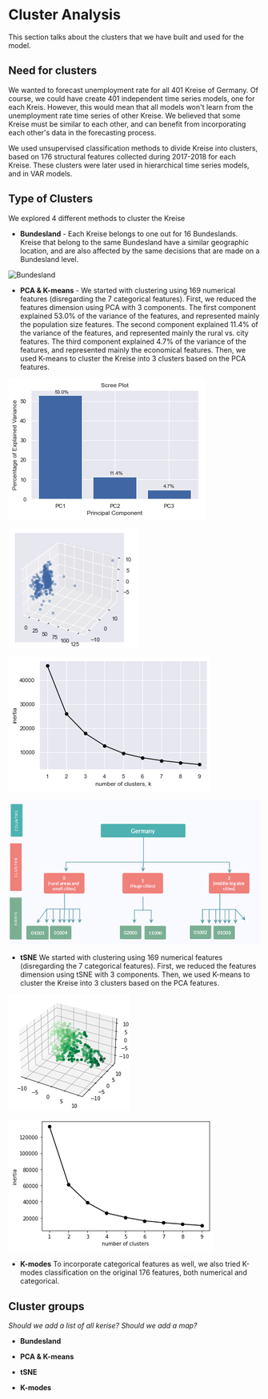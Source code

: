 # Cluster Analysis 
This section talks about the clusters that we have built 
and used for the model. 

## Need for clusters 
We wanted to forecast unemployment rate for all 401 Kreise of Germany. 
Of course, we could have create 401 independent time series models, one for each Kreis. 
However, this would mean that all models won't learn from the unemployment rate time series of other Kreise. 
We believed that some Kreise must be similar to each other, 
and can benefit from incorporating each other's data in the forecasting process.

We used unsupervised classification methods to divide Kreise into clusters, 
based on 176 structural features collected during 2017-2018 for each Kreise. 
These clusters were later used in hierarchical time series models, and in VAR models.  


## Type of Clusters 
We explored 4 different methods to cluster the Kreise

* **Bundesland** - Each Kreise belongs to one out for 16 Bundeslands. 
Kreise that belong to the same Bundesland have a similar geographic location, 
and are also affected by the same decisions that are made on a Bundesland level. 

![Bundesland](https://i.imgur.com/Se78LkN.png)

* **PCA & K-means** - We started with clustering using 169 numerical features (disregarding the 7 categorical features). 
First, we reduced the features dimension using PCA 
with 3 components. 
The first component explained 53.0% of the variance of the features, 
and represented mainly the population size features. 
The second component explained 11.4% of the variance of the features, 
and represented mainly the rural vs. city features. 
The third component explained 4.7% of the variance of the features, 
and represented mainly the economical features. 
Then, we used K-means to cluster the Kreise into 3 clusters based on the PCA features. 


![PCA & K-means](./clusters_screenshots/PCA1.png)

![PCA & K-means](./clusters_screenshots/PCA2.png)

![PCA & K-means](./clusters_screenshots/Kmeans_of_PCA.png)

![PCA & K-means](./clusters_screenshots/hierarchy_PCA.png)

* **tSNE** We started with clustering using 169 numerical features (disregarding the 7 categorical features). 
First, we reduced the features dimension using tSNE with 3 components. 
Then, we used K-means to cluster the Kreise into 3 clusters based on the PCA features. 
  

![PCA & K-means](./clusters_screenshots/tSNE.png)

![PCA & K-means](./clusters_screenshots/Kmeans_of_tSNE.png)


* **K-modes** To incorporate categorical features as well, 
we also tried K-modes classification on the original 176 features, both numerical and categorical. 


## Cluster groups 

*Should we add a list of all kerise?*
*Should we add a map?*


* **Bundesland**

* **PCA & K-means**

* **tSNE**

* **K-modes** 